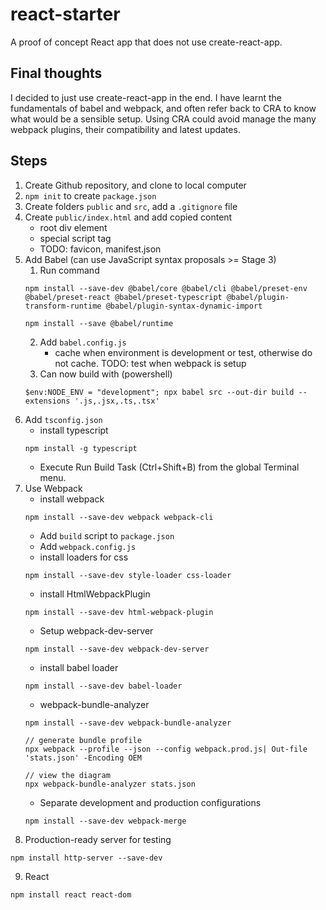 # react-starter
A proof of concept React app that does not use create-react-app.

## Final thoughts
I decided to just use create-react-app in the end. I have learnt the fundamentals of babel and webpack, and often refer back to CRA to know what would be a sensible setup. Using CRA could avoid manage the many webpack plugins, their compatibility and latest updates.

## Steps
1. Create Github repository, and clone to local computer
2. `npm init` to create `package.json`
3. Create folders `public` and `src`, add a `.gitignore` file
4. Create `public/index.html` and add copied content
    - root div element
    - special script tag
    - TODO: favicon, manifest.json
5. Add Babel (can use JavaScript syntax proposals >= Stage 3)
    1. Run command
    ```
    npm install --save-dev @babel/core @babel/cli @babel/preset-env @babel/preset-react @babel/preset-typescript @babel/plugin-transform-runtime @babel/plugin-syntax-dynamic-import

    npm install --save @babel/runtime
    ```
    2. Add `babel.config.js`
        - cache when environment is development or test, otherwise do not cache. TODO: test when webpack is setup
    3. Can now build with (powershell)
    ```
    $env:NODE_ENV = "development"; npx babel src --out-dir build --extensions '.js,.jsx,.ts,.tsx'
    ```
6. Add `tsconfig.json`
    - install typescript
    ```
    npm install -g typescript
    ```
    - Execute Run Build Task (Ctrl+Shift+B) from the global Terminal menu.
7. Use Webpack
    - install webpack
    ```
    npm install --save-dev webpack webpack-cli
    ```
    - Add `build` script to `package.json`
    - Add `webpack.config.js`
    - install loaders for css
    ```
    npm install --save-dev style-loader css-loader
    ```
    - install HtmlWebpackPlugin
    ```
    npm install --save-dev html-webpack-plugin
    ```
    - Setup webpack-dev-server
    ```
    npm install --save-dev webpack-dev-server
    ```
    - install babel loader
    ```
    npm install --save-dev babel-loader
    ```
    - webpack-bundle-analyzer
    ```
    npm install --save-dev webpack-bundle-analyzer

    // generate bundle profile
    npx webpack --profile --json --config webpack.prod.js| Out-file 'stats.json' -Encoding OEM

    // view the diagram
    npx webpack-bundle-analyzer stats.json
    ```
    - Separate development and production configurations
    ```
    npm install --save-dev webpack-merge
    ```
8. Production-ready server for testing
```
npm install http-server --save-dev
```
9. React
```
npm install react react-dom
```